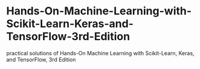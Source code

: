 # Hands-On-Machine-Learning-with-Scikit-Learn-Keras-and-TensorFlow-3rd-Edition
practical solutions of Hands-On Machine Learning with Scikit-Learn, Keras, and TensorFlow, 3rd Edition
